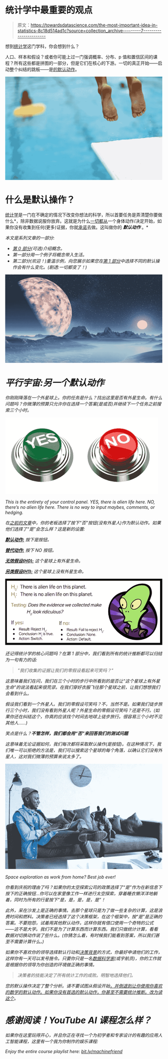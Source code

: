 # 统计学中最重要的观点

> 原文：<https://towardsdatascience.com/the-most-important-idea-in-statistics-8c18d514ad1c?source=collection_archive---------7----------------------->

想到[统计学](http://bit.ly/quaesita_statistics)这门学科，你会想到什么？

人口、样本和假设？或者你可能上过一门强调概率、分布、p 值和置信区间的课程？所有这些都是拼图的一部分，但是它们在核心的下游。一切的真正开始——启动整个纠结的跳板——是[的默认动作](http://bit.ly/quaesita_damnedlies)。

![](img/66678ccc500cf2c84f4c50ef2dac2141.png)

# 什么是默认操作？

[统计学](http://bit.ly/quaesita_statistics)是一门在不确定的情况下改变你想法的科学，所以首要任务是弄清楚你要做什么*，除非数据说服你放弃。这就是为什么[一切都从](http://bit.ly/quaesita_inspired)一个身体动作/决定开始，如果你没有收集到任何(更多)证据，你就[承诺](http://bit.ly/quaesita_inspired)去做。这叫做你的 ***默认动作*** 。*

*本文是系列文章的一部分:*

*   *[第 0 部分](http://bit.ly/quaesita_damnedlies)(可选)介绍概念。*
*   *第一部分用一个例子将概念带入生活。*
*   *第二部分(欢迎！)重温示例，向您展示如果您在[第 1 部分](http://bit.ly/quaesita_fisher)中选择不同的默认操作会有什么变化。(剧透:*一切*都变了！)*

*![](img/6e3ed0c053c97651468b5e40c9684af6.png)*

# *平行宇宙:另一个默认动作*

*你刚刚降落在一个外星球上。你的任务是什么？找出这里是否有外星生命。有什么问题吗？你微薄的预算只允许你在选择一个答案(是或否)并继续下一个任务之前搜索三个小时。*

*![](img/639b7d916c758f56464af42e4c4e3a35.png)*

*This is the entirety of your control panel. YES, there is alien life here. NO, there’s no alien life here. There is no way to input maybes, comments, or hedging.*

*在[之前的文章](http://bit.ly/quaesita_fisher)中，你的老板选择了按下“否”按钮(没有外星人)作为默认动作。如果他们选择了“是”会怎么样？这是新的设置:*

*[**默认动作:**](http://bit.ly/quaesita_damnedlies) 按下是按钮。*

*[**替代动作:**](http://bit.ly/quaesita_damnedlies) 按下 NO 按钮。*

*[**无效假设(H0):**](http://bit.ly/quaesita_damnedlies) 这个星球上有外星生命。*

*[**另类假设(H1):**](http://bit.ly/quaesita_damnedlies) 这个星球上没有外星生命。*

*![](img/b89cac91ef574c2849625ebf46eb2fa8.png)*

*还记得统计学的核心问题吗？在第 1 部分中，我们看到所有的统计推断都可以归结为一句有力的话:*

> *"我们收集的证据让我们的零假设看起来可笑吗？"*

*这意味着我们在问，我们在三个小时的步行中所看到的是否让“这个星球上有外星生命”的说法看起来很荒谬。在我们穿好衣服飞往那个星球之前，让我们想想我们会看到什么。*

*假设我们看到一个外星人。我们的零假设可笑吗？不，当然不是。如果我们徒步旅行三个小时，我们没有看到外星人呢？外星生命的零假设可笑吗？还是不行。(如果你还在纠结这个，你真的应该找个时间去地球上徒步旅行。很容易三个小时不见其他人……)*

*笑点是什么？**不管怎样，我们都会用“否”来回答我们的测试问题***

*这意味着无论证据如何，我们每次都将采取默认操作(是按钮)。在这种情况下，我们唯一可以拒绝的方法是，我们可以搜索这个星球的每个角落，以确认它们没有外星人，这对我们微薄的预算来说太多了。*

*![](img/f5b170694b01e44ce99b0e0559c98d2b.png)*

*Space exploration as work from home? Best job ever!*

*你看到庆祝的理由了吗？如果你的太空探索公司的政策选择了“是”作为在新信息下按下的正确按钮…你可以在家里像工作一样进行太空探索，穿着睡衣懒洋洋地躺着，同时为所有的行星按下“是，是，是，是，是”！*

*此外，呆在沙发上是正确的事情。去那个星球只是为了做一些复杂的计算，这是浪费时间和燃料。决策者已经选择了这个决策框架，在这个框架中，按“是”是正确的答案。不要抱怨，试着用其他默认动作，这样你就有借口使用一个奇特的公式——这不是大学。我们不是为了计算东西而计算东西。我们只做统计计算，看看数据对切换动作说了些什么。(你猜怎么着，有时候我们能看到答案，所以我们甚至不需要计算什么。)*

*如果你不喜欢你的领导选择默认行动和[决策背景](http://bit.ly/quaesita_inspired)的方式，你最好申请他们的工作，这样你有一天可以发号施令。只要你只是一名[数据科学家](http://bit.ly/quaesita_roles)(或宇航员)，你的工作就是根据你的领导为你创造的环境做正确的事情。*

> *决策者的技能决定了所有统计工作的成败。明智地选择他们。*

*您的默认操作决定了整个分析。请不要试图从假设开始[，并倒退到让你使用你喜欢的数学的默认动作。如果你没有首选的默认动作，你甚至不需要统计推断。改为读](http://bit.ly/quaesita_damnedlies)[这个](http://bit.ly/quaesita_pointofstats)。*

# *感谢阅读！YouTube AI 课程怎么样？*

*如果你在这里玩得开心，并且你正在寻找一个为初学者和专家设计的有趣的应用人工智能课程，这里有一个我为你制作的娱乐课程:*

*Enjoy the entire course playlist here: [bit.ly/machinefriend](http://bit.ly/machinefriend)*